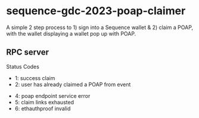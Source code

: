 # sequence-gdc-2023-poap-claimer

A simple 2 step process to 1) sign into a Sequence wallet & 2) claim a POAP, with the wallet displaying a wallet pop up with POAP.

## RPC server

Status Codes
- 1: success claim
- 2: user has already claimed a POAP from event 
<!-- - 3: claim code race condition, must retry -->
- 4: poap endpoint service error
- 5: claim links exhausted
- 6: ethauthproof invalid